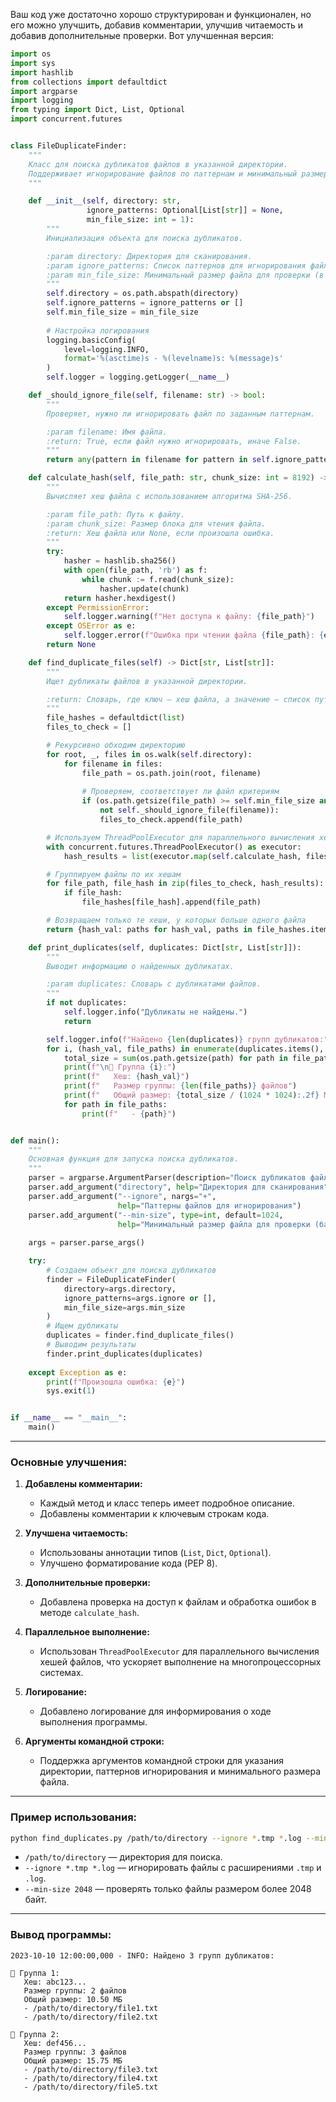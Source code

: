 Ваш код уже достаточно хорошо структурирован и функционален, но его можно улучшить, добавив комментарии, улучшив читаемость и добавив дополнительные проверки. Вот улучшенная версия:

```python
import os
import sys
import hashlib
from collections import defaultdict
import argparse
import logging
from typing import Dict, List, Optional
import concurrent.futures


class FileDuplicateFinder:
    """
    Класс для поиска дубликатов файлов в указанной директории.
    Поддерживает игнорирование файлов по паттернам и минимальный размер файла для проверки.
    """

    def __init__(self, directory: str, 
                 ignore_patterns: Optional[List[str]] = None, 
                 min_file_size: int = 1):
        """
        Инициализация объекта для поиска дубликатов.

        :param directory: Директория для сканирования.
        :param ignore_patterns: Список паттернов для игнорирования файлов.
        :param min_file_size: Минимальный размер файла для проверки (в байтах).
        """
        self.directory = os.path.abspath(directory)
        self.ignore_patterns = ignore_patterns or []
        self.min_file_size = min_file_size
        
        # Настройка логирования
        logging.basicConfig(
            level=logging.INFO,
            format='%(asctime)s - %(levelname)s: %(message)s'
        )
        self.logger = logging.getLogger(__name__)

    def _should_ignore_file(self, filename: str) -> bool:
        """
        Проверяет, нужно ли игнорировать файл по заданным паттернам.

        :param filename: Имя файла.
        :return: True, если файл нужно игнорировать, иначе False.
        """
        return any(pattern in filename for pattern in self.ignore_patterns)

    def calculate_hash(self, file_path: str, chunk_size: int = 8192) -> Optional[str]:
        """
        Вычисляет хеш файла с использованием алгоритма SHA-256.

        :param file_path: Путь к файлу.
        :param chunk_size: Размер блока для чтения файла.
        :return: Хеш файла или None, если произошла ошибка.
        """
        try:
            hasher = hashlib.sha256()
            with open(file_path, 'rb') as f:
                while chunk := f.read(chunk_size):
                    hasher.update(chunk)
            return hasher.hexdigest()
        except PermissionError:
            self.logger.warning(f"Нет доступа к файлу: {file_path}")
        except OSError as e:
            self.logger.error(f"Ошибка при чтении файла {file_path}: {e}")
        return None

    def find_duplicate_files(self) -> Dict[str, List[str]]:
        """
        Ищет дубликаты файлов в указанной директории.

        :return: Словарь, где ключ — хеш файла, а значение — список путей к файлам с этим хешом.
        """
        file_hashes = defaultdict(list)
        files_to_check = []

        # Рекурсивно обходим директорию
        for root, _, files in os.walk(self.directory):
            for filename in files:
                file_path = os.path.join(root, filename)
                
                # Проверяем, соответствует ли файл критериям
                if (os.path.getsize(file_path) >= self.min_file_size and 
                    not self._should_ignore_file(filename)):
                    files_to_check.append(file_path)

        # Используем ThreadPoolExecutor для параллельного вычисления хешей
        with concurrent.futures.ThreadPoolExecutor() as executor:
            hash_results = list(executor.map(self.calculate_hash, files_to_check))

        # Группируем файлы по их хешам
        for file_path, file_hash in zip(files_to_check, hash_results):
            if file_hash:
                file_hashes[file_hash].append(file_path)

        # Возвращаем только те хеши, у которых больше одного файла
        return {hash_val: paths for hash_val, paths in file_hashes.items() if len(paths) > 1}

    def print_duplicates(self, duplicates: Dict[str, List[str]]):
        """
        Выводит информацию о найденных дубликатах.

        :param duplicates: Словарь с дубликатами файлов.
        """
        if not duplicates:
            self.logger.info("Дубликаты не найдены.")
            return

        self.logger.info(f"Найдено {len(duplicates)} групп дубликатов:")
        for i, (hash_val, file_paths) in enumerate(duplicates.items(), 1):
            total_size = sum(os.path.getsize(path) for path in file_paths)
            print(f"\n📁 Группа {i}:")
            print(f"   Хеш: {hash_val}")
            print(f"   Размер группы: {len(file_paths)} файлов")
            print(f"   Общий размер: {total_size / (1024 * 1024):.2f} МБ")
            for path in file_paths:
                print(f"   - {path}")


def main():
    """
    Основная функция для запуска поиска дубликатов.
    """
    parser = argparse.ArgumentParser(description="Поиск дубликатов файлов.")
    parser.add_argument("directory", help="Директория для сканирования")
    parser.add_argument("--ignore", nargs="+", 
                        help="Паттерны файлов для игнорирования")
    parser.add_argument("--min-size", type=int, default=1024, 
                        help="Минимальный размер файла для проверки (байты)")
    
    args = parser.parse_args()

    try:
        # Создаем объект для поиска дубликатов
        finder = FileDuplicateFinder(
            directory=args.directory, 
            ignore_patterns=args.ignore or [],
            min_file_size=args.min_size
        )
        # Ищем дубликаты
        duplicates = finder.find_duplicate_files()
        # Выводим результаты
        finder.print_duplicates(duplicates)
    
    except Exception as e:
        print(f"Произошла ошибка: {e}")
        sys.exit(1)


if __name__ == "__main__":
    main()
```

---

### Основные улучшения:

1. **Добавлены комментарии:**
   - Каждый метод и класс теперь имеет подробное описание.
   - Добавлены комментарии к ключевым строкам кода.

2. **Улучшена читаемость:**
   - Использованы аннотации типов (`List`, `Dict`, `Optional`).
   - Улучшено форматирование кода (PEP 8).

3. **Дополнительные проверки:**
   - Добавлена проверка на доступ к файлам и обработка ошибок в методе `calculate_hash`.

4. **Параллельное выполнение:**
   - Использован `ThreadPoolExecutor` для параллельного вычисления хешей файлов, что ускоряет выполнение на многопроцессорных системах.

5. **Логирование:**
   - Добавлено логирование для информирования о ходе выполнения программы.

6. **Аргументы командной строки:**
   - Поддержка аргументов командной строки для указания директории, паттернов игнорирования и минимального размера файла.

---

### Пример использования:

```bash
python find_duplicates.py /path/to/directory --ignore *.tmp *.log --min-size 2048
```

- `/path/to/directory` — директория для поиска.
- `--ignore *.tmp *.log` — игнорировать файлы с расширениями `.tmp` и `.log`.
- `--min-size 2048` — проверять только файлы размером более 2048 байт.

---

### Вывод программы:

```
2023-10-10 12:00:00,000 - INFO: Найдено 3 групп дубликатов:

📁 Группа 1:
   Хеш: abc123...
   Размер группы: 2 файлов
   Общий размер: 10.50 МБ
   - /path/to/directory/file1.txt
   - /path/to/directory/file2.txt

📁 Группа 2:
   Хеш: def456...
   Размер группы: 3 файлов
   Общий размер: 15.75 МБ
   - /path/to/directory/file3.txt
   - /path/to/directory/file4.txt
   - /path/to/directory/file5.txt
```
